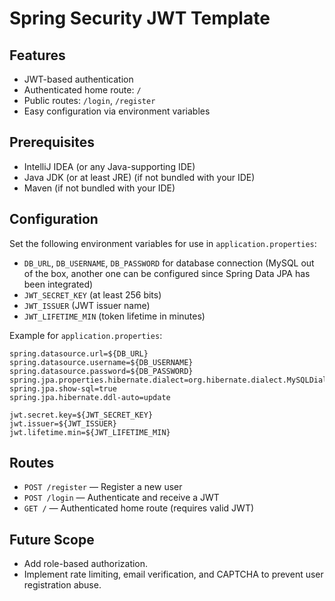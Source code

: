 # Spring Security JWT Template

## Features

- JWT-based authentication
- Authenticated home route: `/`
- Public routes: `/login`, `/register`
- Easy configuration via environment variables

## Prerequisites

- IntelliJ IDEA (or any Java-supporting IDE)
- Java JDK (or at least JRE) (if not bundled with your IDE)
- Maven (if not bundled with your IDE)

## Configuration

Set the following environment variables for use in `application.properties`:

- `DB_URL`, `DB_USERNAME`, `DB_PASSWORD` for database connection (MySQL out of the box, another one can be configured since Spring Data JPA has been integrated)
- `JWT_SECRET_KEY` (at least 256 bits)
- `JWT_ISSUER` (JWT issuer name)
- `JWT_LIFETIME_MIN` (token lifetime in minutes)

Example for `application.properties`:
```
spring.datasource.url=${DB_URL}
spring.datasource.username=${DB_USERNAME}
spring.datasource.password=${DB_PASSWORD}
spring.jpa.properties.hibernate.dialect=org.hibernate.dialect.MySQLDialect
spring.jpa.show-sql=true
spring.jpa.hibernate.ddl-auto=update

jwt.secret.key=${JWT_SECRET_KEY}
jwt.issuer=${JWT_ISSUER}
jwt.lifetime.min=${JWT_LIFETIME_MIN}
```

## Routes

- `POST /register` — Register a new user
- `POST /login` — Authenticate and receive a JWT
- `GET /` — Authenticated home route (requires valid JWT)

## Future Scope

- Add role-based authorization.
- Implement rate limiting, email verification, and CAPTCHA to prevent user registration abuse.